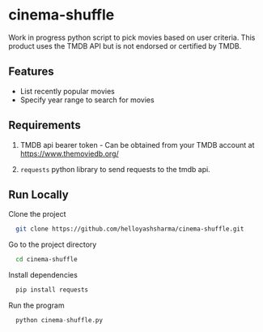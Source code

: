 # cinema-shuffle

Work in progress python script to pick movies based on user criteria. This product uses the TMDB API but is not endorsed or certified by TMDB.


## Features

- List recently popular movies
- Specify year range to search for movies


## Requirements
 1. TMDB api bearer token - Can be obtained from your TMDB account at https://www.themoviedb.org/
 
 2. `requests` python library to send requests to the tmdb api.


## Run Locally

Clone the project

```bash
  git clone https://github.com/helloyashsharma/cinema-shuffle.git
```

Go to the project directory

```bash
  cd cinema-shuffle
```

Install dependencies

```python
  pip install requests
```

Run the program

```python
  python cinema-shuffle.py
```

